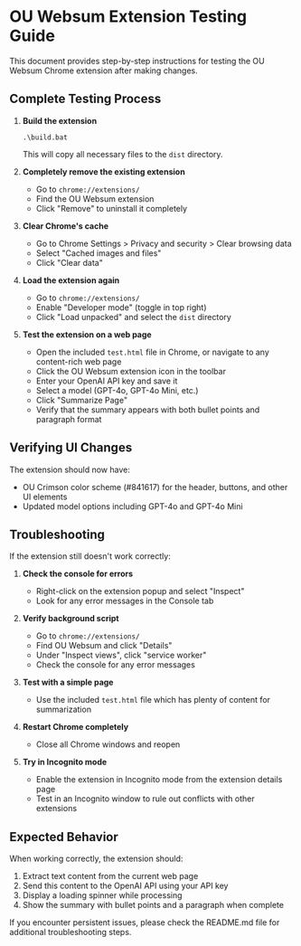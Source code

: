 # OU Websum Extension Testing Guide

This document provides step-by-step instructions for testing the OU Websum Chrome extension after making changes.

## Complete Testing Process

1. **Build the extension**
   ```
   .\build.bat
   ```
   This will copy all necessary files to the `dist` directory.

2. **Completely remove the existing extension**
   - Go to `chrome://extensions/`
   - Find the OU Websum extension
   - Click "Remove" to uninstall it completely

3. **Clear Chrome's cache**
   - Go to Chrome Settings > Privacy and security > Clear browsing data
   - Select "Cached images and files"
   - Click "Clear data"

4. **Load the extension again**
   - Go to `chrome://extensions/`
   - Enable "Developer mode" (toggle in top right)
   - Click "Load unpacked" and select the `dist` directory

5. **Test the extension on a web page**
   - Open the included `test.html` file in Chrome, or navigate to any content-rich web page
   - Click the OU Websum extension icon in the toolbar
   - Enter your OpenAI API key and save it
   - Select a model (GPT-4o, GPT-4o Mini, etc.)
   - Click "Summarize Page"
   - Verify that the summary appears with both bullet points and paragraph format

## Verifying UI Changes

The extension should now have:
- OU Crimson color scheme (#841617) for the header, buttons, and other UI elements
- Updated model options including GPT-4o and GPT-4o Mini

## Troubleshooting

If the extension still doesn't work correctly:

1. **Check the console for errors**
   - Right-click on the extension popup and select "Inspect"
   - Look for any error messages in the Console tab

2. **Verify background script**
   - Go to `chrome://extensions/`
   - Find OU Websum and click "Details"
   - Under "Inspect views", click "service worker"
   - Check the console for any error messages

3. **Test with a simple page**
   - Use the included `test.html` file which has plenty of content for summarization

4. **Restart Chrome completely**
   - Close all Chrome windows and reopen

5. **Try in Incognito mode**
   - Enable the extension in Incognito mode from the extension details page
   - Test in an Incognito window to rule out conflicts with other extensions

## Expected Behavior

When working correctly, the extension should:
1. Extract text content from the current web page
2. Send this content to the OpenAI API using your API key
3. Display a loading spinner while processing
4. Show the summary with bullet points and a paragraph when complete

If you encounter persistent issues, please check the README.md file for additional troubleshooting steps. 